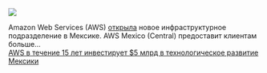 <!--2025-01-15 11:33:47-->
<div class="yb">
  <div class="rss smaller1 habr"><img src="https://habrastorage.org/getpro/habr/upload_files/db0/d07/834/db0d07834c0e50836583c3882898a7d2.png" /><p>Amazon Web Services (AWS) <a href="https://aws.amazon.com/ru/blogs/aws/now-open-aws-mexico-central-region/" rel="noopener noreferrer nofollow">открыла</a> новое инфраструктурное подразделение в&nbsp;Мексике. AWS Mexico (Central) предоставит клиентам больше... <br><a class="light" href="https://habr.com/ru/news/873836/?utm_source=habrahabr&utm_medium=rss&utm_campaign=873836">AWS в течение 15 лет инвестирует $5 млрд в технологическое развитие Мексики</a></div>
</div>
